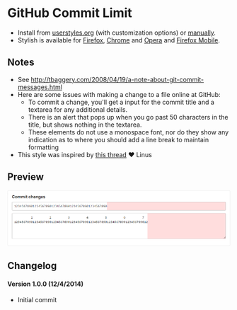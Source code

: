 # GitHub Commit Limit

- Install from [userstyles.org](https://userstyles.org/styles/107938) (with customization options) or [manually](https://raw.githubusercontent.com/StylishThemes/GitHub-Commit-Limit/master/github-commit-limit.css).
- Stylish is available for [Firefox](https://addons.mozilla.org/en-US/firefox/addon/2108/), [Chrome](https://chrome.google.com/extensions/detail/fjnbnpbmkenffdnngjfgmeleoegfcffe) and [Opera](https://addons.opera.com/en/extensions/details/stylish-for-opera/) and [Firefox Mobile](https://addons.mozilla.org/en-US/firefox/addon/2108/).

## Notes

* See http://tbaggery.com/2008/04/19/a-note-about-git-commit-messages.html
* Here are some issues with making a change to a file online at GitHub:
  * To commit a change, you'll get a input for the commit title and a textarea for any additional details.
  * There is an alert that pops up when you go past 50 characters in the title, but shows nothing in the textarea.
  * These elements do not use a monospace font, nor do they show any indication as to where you should add a line break to maintain formatting
* This style was inspired by [this thread](https://github.com/torvalds/linux/pull/17) :heart: Linus

## Preview
![GitHub Commit Limit preview](commit-limit.png)

## Changelog

#### Version 1.0.0 (12/4/2014)

* Initial commit
